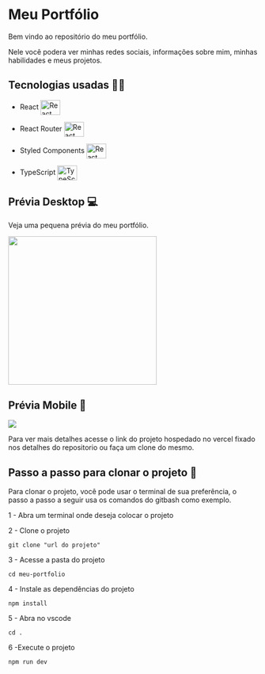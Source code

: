 # Meu Portfólio

Bem vindo ao repositório do meu portfólio.

Nele você podera ver minhas redes sociais, informações sobre mim, minhas habilidades e meus projetos.

## Tecnologias usadas 👨‍💻

- React <img align="center" alt="React" height="30" width="40" src="https://www.svgrepo.com/show/452092/react.svg">

- React Router <img align="center" alt="React" height="30" width="40" src="https://www.svgrepo.com/show/354262/react-router.svg">

- Styled Components <img align="center" alt="React" height="30" width="40" src="https://avatars.githubusercontent.com/u/20658825?s=200&v=4">

- TypeScript <img align="center" alt="TypeScript" height="30" width="40" src="https://cdn.worldvectorlogo.com/logos/typescript.svg">

## Prévia Desktop 💻

Veja uma pequena prévia do meu portfólio.

<img height="300" src="src/assets/previa-desktop.gif">

## Prévia Mobile 📱

<img src="src/assets/previa-mobile.gif">

Para ver mais detalhes acesse o link do projeto hospedado no vercel fixado nos detalhes do repositorio ou faça um clone do mesmo.

## Passo a passo para clonar o projeto 📝

Para clonar o projeto, você pode usar o terminal de sua preferência, o passo a passo a seguir usa os comandos do gitbash como exemplo.

1 - Abra um terminal onde deseja colocar o projeto

2 - Clone o projeto
```
git clone "url do projeto"
```
3 - Acesse a pasta do projeto
```
cd meu-portfolio
```
4 - Instale as dependências do projeto
```
npm install
```
5 - Abra no vscode
```
cd .
```
6 -Execute o projeto
```
npm run dev
